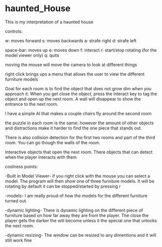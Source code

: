 # haunted_House


This is my interpretation of a haunted house



controls:

 w: moves forward
 s: moves backwards
 a: strafe right
 d: strafe left

 space-bar: moves up
 e: moves down
 f: interact
 r: start/stop rotating (for the model viewer only)
 q: quits

moving the mouse will move the camera to look at different things

right click brings ups a menu that allows the user to view the different
furniture models

Goal for each room is to find the object that does not grow dim when you
approach it. When you get close the object, press the interact key to tag 
the object and open up the next room. A wall will disappear to show the 
entrance to the next room.

I have a simple AI that makes a couple chairs fly around the second room 

the puzzle in each room is the same; however the amount of other objects and distractions 
make it harder to find the one piece that stands out.

There is also collision detection for the first two rooms and part of the third room.
You can go though the walls of the room.

Interactive objects that open the next room. There objects that can detect when the 
player interacts with them 

coolness points:

-Built in Model Viewer-
if you right click with the mouse you can select a model. The program will then show
one of three furniture models. It will be rotating by default it can be stopped/started 
by pressing r

-models-
I am really proud of how the models for the different furniture turned out.

-dynamic lighting-
There is dynamic lighting on the different piece of furniture based on how far away 
they are from the player. The close the player gets the darker the will become unless it 
the special one that unlocks the next room.

-dynamic resizing-
The window can be resized to any dimentions and it will still work fine
